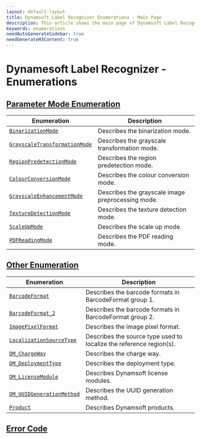 ```yaml
---
layout: default-layout
title: Dynamsoft Label Recognizer Enumerations - Main Page
description: This article shows the main page of Dynamsoft Label Recognizer Enumerations.
keywords: enumerations
needAutoGenerateSidebar: true
needGenerateH3Content: true
---
```


# Dynamesoft Label Recognizer - Enumerations

## [Parameter Mode Enumeration](parameter-mode-enums.md)

  | Enumeration | Description |
  |-------------|-------------|
  | [`BinarizationMode`](parameter-mode-enums.md#binarizationmode) | Describes the binarization mode. |
  | [`GrayscaleTransformationMode`](parameter-mode-enums.md#grayscaletransformationmode) | Describes the grayscale transformation mode. |
  | [`RegionPredetectionMode`](parameter-mode-enums.md#regionpredetectionmode) | Describes the region predetection mode. |
  | [`ColourConversionMode`](parameter-mode-enums.md#colourconversionmode) | Describes the colour conversion mode. |
  | [`GrayscaleEnhancementMode`](parameter-mode-enums.md#grayscaleenhancementmode) | Describes the grayscale image preprocessing mode. |
  | [`TextureDetectionMode`](parameter-mode-enums.md#texturedetectionmode) | Describes the texture detection mode. | 
  | [`ScaleUpMode`](parameter-mode-enums.md#scaleupmode) | Describes the scale up mode. |
  | [`PDFReadingMode`](parameter-mode-enums.md#pdfreadingmode) | Describes the PDF reading mode.  |
  
## [Other Enumeration](other-enums.md)

  | Enumeration | Description |
  |-------------|-------------|
  | [`BarcodeFormat`](other-enums.md#barcodeformat) | Describes the barcode formats in BarcodeFormat group 1. |
  | [`BarcodeFormat_2`](other-enums.md#barcodeformat_2) | Describes the barcode formats in BarcodeFormat group 2. |
  | [`ImagePixelFormat`](other-enums.md#imagepixelformat) | Describes the image pixel format. |
  | [`LocalizationSourceType`](other-enums.md#dlrlocalizationsourcetype) | Describes the source type used to localize the reference region(s). |
  | [`DM_ChargeWay`](other-enums.md#dm_chargeway) | Describes the charge way. |
  | [`DM_DeploymentType`](other-enums.md#dm_deploymenttype) | Describes the deployment type. |
  | [`DM_LicenseModule`](other-enums.md#dm_licensemodule) | Describes Dynamsoft license modules. |
  | [`DM_UUIDGenerationMethod`](other-enums.md#dm_uuidgenerationmethod) | Describes the UUID generation method. |
  | [`Product`](other-enums.md#product) | Describes Dynamsoft products. |

## [Error Code](error-code.md)
  

